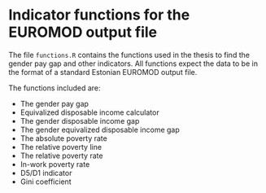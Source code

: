 # Indicator functions for the EUROMOD output file

The file `functions.R` contains the functions used in the thesis to find the gender pay gap and other indicators.
All functions expect the data to be in the format of a standard Estonian EUROMOD output file.

The functions included are:
* The gender pay gap
* Equivalized disposable income calculator
* The gender disposable income gap
* The gender equivalized disposable income gap
* The absolute poverty rate
* The relative poverty line
* The relative poverty rate
* In-work poverty rate
* D5/D1 indicator
* Gini coefficient
